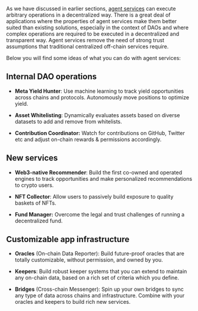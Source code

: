 As we have discussed in earlier sections, [agent services](./what_is_an_agent_service.md) can execute arbitrary operations in a decentralized way.
There is a great deal of applications where the properties of agent services make them better suited than existing solutions,
especially in the context of DAOs and where complex operations are required to be executed in a decentralized and transparent way. Agent services remove the need of strong trust assumptions that traditional centralized off-chain services require.

Below you will find some ideas of what you can do with agent services:

## Internal DAO operations
* **Meta Yield Hunter**:
Use machine learning to track yield opportunities across chains and protocols. Autonomously move positions to optimize yield.

* **Asset Whitelisting**:
Dynamically evaluates assets based on diverse datasets to add and remove from whitelists.

* **Contribution Coordinator:**
Watch for contributions on GitHub, Twitter etc and adjust on-chain rewards & permissions accordingly.

## New services
* **Web3-native Recommender**:
Build the first co-owned and operated engines to track opportunities and make personalized recommendations to crypto users.

* **NFT Collector**:
Allow users to passively build exposure to quality baskets of NFTs.

* **Fund Manager:**
Overcome the legal and trust challenges of running a decentralized fund.

## Customizable app infrastructure
* **Oracles** (On-chain Data Reporter):
Build future-proof oracles that are totally customizable, without permission, and owned by you.

* **Keepers**:
Build robust keeper systems that you can extend to maintain any on-chain data, based on a rich set of criteria which you define.

* **Bridges** (Cross-chain Messenger):
Spin up your own bridges to sync any type of data across chains and infrastructure. Combine with your oracles and keepers to build rich new services.
